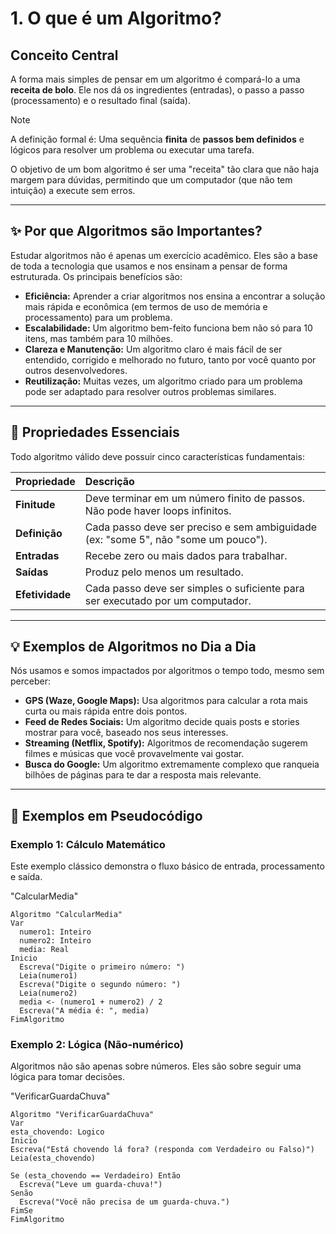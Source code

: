 # 1. O que é um Algoritmo?

## Conceito Central

A forma mais simples de pensar em um algoritmo é compará-lo a uma **receita de bolo**. Ele nos dá os ingredientes (entradas), o passo a passo (processamento) e o resultado final (saída).

> [!NOTE]
> A definição formal é: Uma sequência **finita** de **passos bem definidos** e lógicos para resolver um problema ou executar uma tarefa.

O objetivo de um bom algoritmo é ser uma "receita" tão clara que não haja margem para dúvidas, permitindo que um computador (que não tem intuição) a execute sem erros.

---

## ✨ Por que Algoritmos são Importantes?

Estudar algoritmos não é apenas um exercício acadêmico. Eles são a base de toda a tecnologia que usamos e nos ensinam a pensar de forma estruturada. Os principais benefícios são:

- **Eficiência:** Aprender a criar algoritmos nos ensina a encontrar a solução mais rápida e econômica (em termos de uso de memória e processamento) para um problema.
- **Escalabilidade:** Um algoritmo bem-feito funciona bem não só para 10 itens, mas também para 10 milhões.
- **Clareza e Manutenção:** Um algoritmo claro é mais fácil de ser entendido, corrigido e melhorado no futuro, tanto por você quanto por outros desenvolvedores.
- **Reutilização:** Muitas vezes, um algoritmo criado para um problema pode ser adaptado para resolver outros problemas similares.

---

## 🔑 Propriedades Essenciais

Todo algoritmo válido deve possuir cinco características fundamentais:

| Propriedade     | Descrição                                                                          |
| :-------------- | :--------------------------------------------------------------------------------- |
| **Finitude**    | Deve terminar em um número finito de passos. Não pode haver loops infinitos.       |
| **Definição**   | Cada passo deve ser preciso e sem ambiguidade (ex: "some 5", não "some um pouco"). |
| **Entradas**    | Recebe zero ou mais dados para trabalhar.                                          |
| **Saídas**      | Produz pelo menos um resultado.                                                    |
| **Efetividade** | Cada passo deve ser simples o suficiente para ser executado por um computador.     |

---

## 💡 Exemplos de Algoritmos no Dia a Dia

Nós usamos e somos impactados por algoritmos o tempo todo, mesmo sem perceber:

- **GPS (Waze, Google Maps):** Usa algoritmos para calcular a rota mais curta ou mais rápida entre dois pontos.
- **Feed de Redes Sociais:** Um algoritmo decide quais posts e stories mostrar para você, baseado nos seus interesses.
- **Streaming (Netflix, Spotify):** Algoritmos de recomendação sugerem filmes e músicas que você provavelmente vai gostar.
- **Busca do Google:** Um algoritmo extremamente complexo que ranqueia bilhões de páginas para te dar a resposta mais relevante.

---

## 📝 Exemplos em Pseudocódigo

### Exemplo 1: Cálculo Matemático

Este exemplo clássico demonstra o fluxo básico de entrada, processamento e saída.

"CalcularMedia"

```pseudocode
Algoritmo "CalcularMedia"
Var
  numero1: Inteiro
  numero2: Inteiro
  media: Real
Inicio
  Escreva("Digite o primeiro número: ")
  Leia(numero1)
  Escreva("Digite o segundo número: ")
  Leia(numero2)
  media <- (numero1 + numero2) / 2
  Escreva("A média é: ", media)
FimAlgoritmo
```

### Exemplo 2: Lógica (Não-numérico)

Algoritmos não são apenas sobre números. Eles são sobre seguir uma lógica para tomar decisões.

"VerificarGuardaChuva"

```pseudocode
Algoritmo "VerificarGuardaChuva"
Var
esta_chovendo: Logico
Inicio
Escreva("Está chovendo lá fora? (responda com Verdadeiro ou Falso)")
Leia(esta_chovendo)

Se (esta_chovendo == Verdadeiro) Então
  Escreva("Leve um guarda-chuva!")
Senão
  Escreva("Você não precisa de um guarda-chuva.")
FimSe
FimAlgoritmo
```
